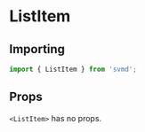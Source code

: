 # ListItem
## Importing
```js
import { ListItem } from 'svmd';
```
## Props
`<ListItem>` has no props.